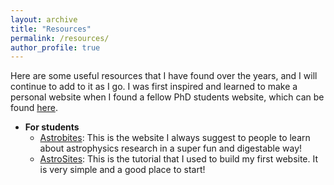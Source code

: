 ```yaml
---
layout: archive
title: "Resources"
permalink: /resources/
author_profile: true
---
```


Here are some useful resources that I have found over the years, and I will continue to add to it as I go. I was first inspired and learned to make a personal website when I found a fellow PhD students website, which can be found [here](https://abulatek.github.io/).

- **For students**
  - [Astrobites](https://astrobites.org): This is the website I always suggest to people to learn about astrophysics research in a super fun and digestable way! 
  - [AstroSites](https://astrosites.github.io/index.html): This is the tutorial that I used to build my first website. It is very simple and a good place to start! 
